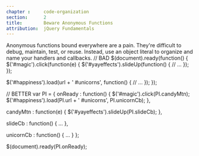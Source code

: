 ```yaml
---
chapter :     code-organization
section:      2
title:        Beware Anonymous Functions
attribution:  jQuery Fundamentals
---
```


Anonymous functions bound everywhere are a pain. They're difficult to debug,
maintain, test, or reuse. Instead, use an object literal to organize and name
your handlers and callbacks.
<javascript>
// BAD
$(document).ready(function() {
  $('#magic').click(function(e) {
    $('#yayeffects').slideUp(function() {
      // ...
    });
  });

  $('#happiness').load(url + ' #unicorns', function() {
    // ...
  });
});

// BETTER
var PI = {
  onReady : function() {
    $('#magic').click(PI.candyMtn);
    $('#happiness').load(PI.url + ' #unicorns', PI.unicornCb);
  },

  candyMtn : function(e) {
    $('#yayeffects').slideUp(PI.slideCb);
  },

  slideCb : function() { ... },

  unicornCb : function() { ... }
};

$(document).ready(PI.onReady);
</javascript>
